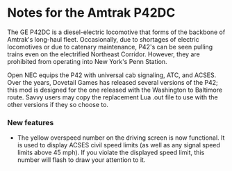 # Notes for the Amtrak P42DC

The GE P42DC is a diesel-electric locomotive that forms of the backbone of Amtrak's long-haul fleet. Occasionally, due to shortages of electric locomotives or due to catenary maintenance, P42's can be seen pulling trains even on the electrified Northeast Corridor. However, they are prohibited from operating into New York's Penn Station.

Open NEC equips the P42 with universal cab signaling, ATC, and ACSES. Over the years, Dovetail Games has released several versions of the P42; this mod is designed for the one released with the Washington to Baltimore route. Savvy users may copy the replacement Lua .out file to use with the other versions if they so choose to.

### New features

- The yellow overspeed number on the driving screen is now functional. It is used to display ACSES civil speed limits (as well as any signal speed limits above 45 mph). If you violate the displayed speed limit, this number will flash to draw your attention to it.